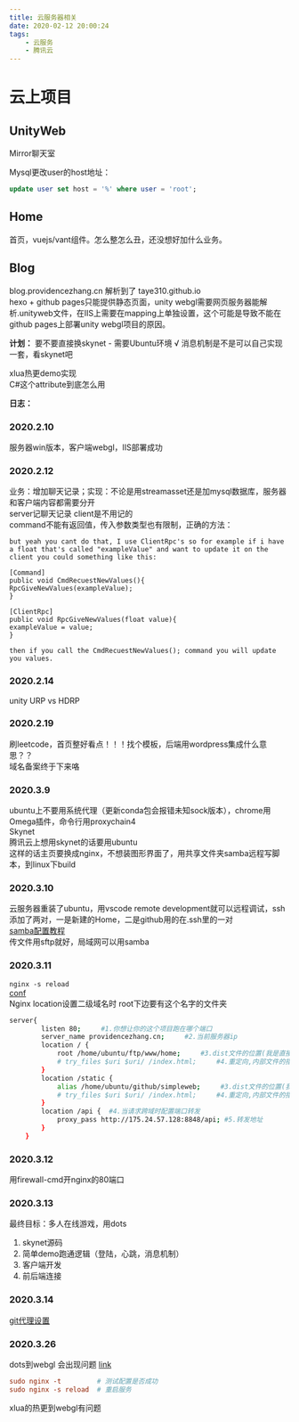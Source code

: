 ```yaml
---
title: 云服务器相关
date: 2020-02-12 20:00:24
tags: 
    - 云服务
    - 腾讯云
---
```


# 云上项目

## UnityWeb

Mirror聊天室

Mysql更改user的host地址：
``` sql
update user set host = '%' where user = 'root';
```

## Home

首页，vuejs/vant组件。怎么整怎么丑，还没想好加什么业务。

## Blog

blog.providencezhang.cn 解析到了 taye310.github.io  
hexo + github pages只能提供静态页面，unity webgl需要网页服务器能解析.unityweb文件，在IIS上需要在mapping上单独设置，这个可能是导致不能在github pages上部署unity webgl项目的原因。

**计划：**
要不要直接换skynet - 需要Ubuntu环境 √
消息机制是不是可以自己实现一套，看skynet吧  

xlua热更demo实现  
C#这个attribute到底怎么用

**日志：**
### 2020.2.10
服务器win版本，客户端webgl，IIS部署成功

### 2020.2.12
业务：增加聊天记录；实现：不论是用streamasset还是加mysql数据库，服务器和客户端内容都需要分开  
server记聊天记录 client是不用记的  
command不能有返回值，传入参数类型也有限制，正确的方法：
```
but yeah you cant do that, I use ClientRpc's so for example if i have a float that's called "exampleValue" and want to update it on the client you could something like this:

[Command]
public void CmdRecuestNewValues(){
RpcGiveNewValues(exampleValue);
}

[ClientRpc]
public void RpcGiveNewValues(float value){
exampleValue = value;
}

then if you call the CmdRecuestNewValues(); command you will update you values.
```

### 2020.2.14
unity URP vs HDRP

### 2020.2.19
刷leetcode，首页整好看点！！！找个模板，后端用wordpress集成什么意思？？  
域名备案终于下来咯

### 2020.3.9
ubuntu上不要用系统代理（更新conda包会报错未知sock版本），chrome用Omega插件，命令行用proxychain4  
Skynet  
腾讯云上想用skynet的话要用ubuntu  
这样的话主页要换成nginx，不想装图形界面了，用共享文件夹samba远程写脚本，到linux下build  

### 2020.3.10
云服务器重装了ubuntu，用vscode remote development就可以远程调试，ssh添加了两对，一是新建的Home，二是github用的在.ssh里的一对  
[samba配置教程](https://blog.csdn.net/qq_28719743/article/details/84872396)  
传文件用sftp就好，局域网可以用samba

### 2020.3.11
``` nginx -s reload ```  
[conf](https://blog.csdn.net/WanJiaBaoBao/article/details/83349622)  
Nginx location设置二级域名时 root下边要有这个名字的文件夹  
``` bash
server{
        listen 80;     #1.你想让你的这个项目跑在哪个端口
        server_name providencezhang.cn;     #2.当前服务器ip
       	location / {
        	root /home/ubuntu/ftp/www/home;     #3.dist文件的位置(我是直接放在home目录下了) 
            # try_files $uri $uri/ /index.html;     #4.重定向,内部文件的指向(照写)
        }
		location /static {
        	alias /home/ubuntu/github/simpleweb;     #3.dist文件的位置(我是直接放在home目录下了) 
            # try_files $uri $uri/ /index.html;     #4.重定向,内部文件的指向(照写)
        }
        location /api {  #4.当请求跨域时配置端口转发
            proxy_pass http://175.24.57.128:8848/api; #5.转发地址
        } 
    }
```

### 2020.3.12
用firewall-cmd开nginx的80端口

### 2020.3.13
最终目标：多人在线游戏，用dots  
1. skynet源码  
2. 简单demo跑通逻辑（登陆，心跳，消息机制）
3. 客户端开发
4. 前后端连接

### 2020.3.14
[git代理设置](https://echo.xuchaoji.com/index.php/archives/110/)

### 2020.3.26
dots到webgl 会出现问题 [link](https://forum.unity.com/threads/bug-crash-with-a-fresh-project-on-ios-monopinvokecallback.827634/)  
``` conf
sudo nginx -t         # 测试配置是否成功
sudo nginx -s reload  # 重启服务
```
xlua的热更到webgl有问题